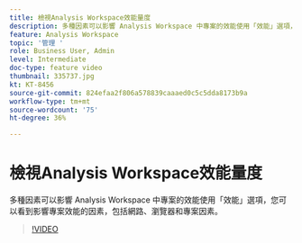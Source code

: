 ```yaml
---
title: 檢視Analysis Workspace效能量度
description: 多種因素可以影響 Analysis Workspace 中專案的效能使用「效能」選項，您可以看到影響專案效能的因素，包括網路、瀏覽器和專案因素。
feature: Analysis Workspace
topic: '管理 '
role: Business User, Admin
level: Intermediate
doc-type: feature video
thumbnail: 335737.jpg
kt: KT-8456
source-git-commit: 824efaa2f806a578839caaaed0c5c5dda8173b9a
workflow-type: tm+mt
source-wordcount: '75'
ht-degree: 36%

---
```



# 檢視Analysis Workspace效能量度

多種因素可以影響 Analysis Workspace 中專案的效能使用「效能」選項，您可以看到影響專案效能的因素，包括網路、瀏覽器和專案因素。


>[!VIDEO](https://video.tv.adobe.com/v/335737/?quality=12&learn=on)